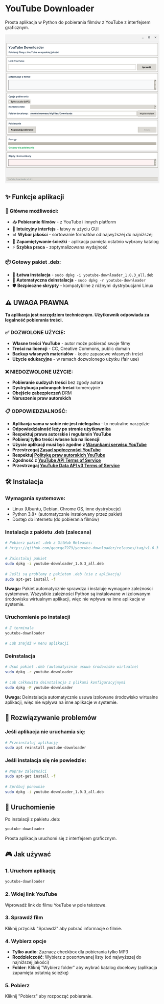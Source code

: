# YouTube Downloader

Prosta aplikacja w Python do pobierania filmów z YouTube z interfejsem graficznym.

![YouTube Downloader Interface v1.0.1](pics/youtube-downloader-2.png)

## ✨ Funkcje aplikacji

### 🎯 **Główne możliwości:**
- 📥 **Pobieranie filmów** - z YouTube i innych platform
- 🎨 **Intuicyjny interfejs** - łatwy w użyciu GUI
- 📊 **Wybór jakości** - sortowanie formatów od najwyższej do najniższej
- 📁 **Zapamiętywanie ścieżki** - aplikacja pamięta ostatnio wybrany katalog
- ⚡ **Szybka praca** - zoptymalizowana wydajność

### 📦 **Gotowy pakiet .deb:**
- 🎯 **Łatwa instalacja** - `sudo dpkg -i youtube-downloader_1.0.3_all.deb`
- 🔧 **Automatyczna deinstalacja** - `sudo dpkg -r youtube-downloader`
- 🛡️ **Bezpieczne skrypty** - kompatybilne z różnymi dystrybucjami Linux

## ⚠️ UWAGA PRAWNA

**Ta aplikacja jest narzędziem technicznym. Użytkownik odpowiada za legalność pobierania treści.**

### ✅ DOZWOLONE UŻYCIE:
- **Własne treści YouTube** - autor może pobierać swoje filmy
- **Treści na licencji** - CC, Creative Commons, public domain
- **Backup własnych materiałów** - kopie zapasowe własnych treści
- **Użycie edukacyjne** - w ramach dozwolonego użytku (fair use)

### ❌ NIEDOZWOLONE UŻYCIE:
- **Pobieranie cudzych treści** bez zgody autora
- **Dystrybucja pobranych treści** komercyjnie
- **Obejście zabezpieczeń** DRM
- **Naruszenie praw autorskich**

### 📋 ODPOWIEDZIALNOŚĆ:
- **Aplikacja sama w sobie nie jest nielegalna** - to neutralne narzędzie
- **Odpowiedzialność leży po stronie użytkownika**
- **Respektuj prawa autorskie i regulamin YouTube**
- **Pobieraj tylko treści własne lub na licencji**
- **Użycie aplikacji musi być zgodne z [Warunkami serwisu YouTube](https://www.youtube.com/t/terms)**
- **Przestrzegaj [Zasad społeczności YouTube](https://www.youtube.com/howyoutubeworks/policies/community-guidelines/)**
- **Respektuj [Politykę praw autorskich YouTube](https://www.youtube.com/yt/copyright/)**
- **Zgodność z [YouTube API Terms of Service](https://developers.google.com/youtube/terms/api-services-terms-of-service)**
- **Przestrzegaj [YouTube Data API v3 Terms of Service](https://developers.google.com/youtube/terms/api-services-terms-of-service)**


## 🛠️ Instalacja

### Wymagania systemowe:
- Linux (Ubuntu, Debian, Chrome OS, inne dystrybucje)
- Python 3.8+ (automatycznie instalowany przez pakiet)
- Dostęp do internetu (do pobierania filmów)

### Instalacja z pakietu .deb (zalecana)
```bash
# Pobierz pakiet .deb z GitHub Releases:
# https://github.com/george7979/youtube-downloader/releases/tag/v1.0.3

# Zainstaluj pakiet
sudo dpkg -i youtube-downloader_1.0.3_all.deb

# Jeśli są problemy z pakietem .deb (nie z aplikacją)
sudo apt-get install -f
```

**Uwaga:** Pakiet automatycznie sprawdza i instaluje wymagane zależności systemowe. Wszystkie zależności Python są instalowane w izolowanym środowisku wirtualnym aplikacji, więc nie wpływa na inne aplikacje w systemie.

### Uruchomienie po instalacji
```bash
# Z terminala
youtube-downloader

# Lub znajdź w menu aplikacji
```

### Deinstalacja
```bash
# Usuń pakiet .deb (automatycznie usuwa środowisko wirtualne)
sudo dpkg -r youtube-downloader

# Lub całkowita deinstalacja z plikami konfiguracyjnymi
sudo dpkg -P youtube-downloader
```

**Uwaga:** Deinstalacja automatycznie usuwa izolowane środowisko wirtualne aplikacji, więc nie wpływa na inne aplikacje w systemie.

## 🔧 Rozwiązywanie problemów

### Jeśli aplikacja nie uruchamia się:
```bash
# Przeinstaluj aplikację
sudo apt reinstall youtube-downloader
```

### Jeśli instalacja się nie powiedzie:
```bash
# Napraw zależności
sudo apt-get install -f

# Spróbuj ponownie
sudo dpkg -i youtube-downloader_1.0.3_all.deb
```

## 🚀 Uruchomienie

Po instalacji z pakietu .deb:
```bash
youtube-downloader
```

Prosta aplikacja uruchomi się z interfejsem graficznym.

## 🎮 Jak używać

### 1. Uruchom aplikację
```bash
youtube-downloader
```

### 2. Wklej link YouTube
Wprowadź link do filmu YouTube w pole tekstowe.

### 3. Sprawdź film
Kliknij przycisk "Sprawdź" aby pobrać informacje o filmie.

### 4. Wybierz opcje
- **Tylko audio**: Zaznacz checkbox dla pobierania tylko MP3
- **Rozdzielczość**: Wybierz z posortowanej listy (od najwyższej do najniższej jakości)
- **Folder**: Kliknij "Wybierz folder" aby wybrać katalog docelowy (aplikacja zapamięta ostatnią ścieżkę)

### 5. Pobierz
Kliknij "Pobierz" aby rozpocząć pobieranie.
